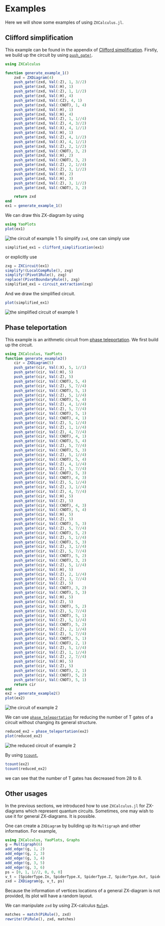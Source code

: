 # Examples

Here we will show some examples of using `ZXCalculus.jl`.

## Clifford simplification

This example can be found in the appendix of [Clifford simplification](https://arxiv.org/abs/1902.03178). Firstly, we build up the circuit by using [`push_gate!`](@ref).

```julia
using ZXCalculus

function generate_example_1()
    zxd = ZXDiagram(4)
    push_gate!(zxd, Val(:Z), 1, 3//2)
    push_gate!(zxd, Val(:H), 1)
    push_gate!(zxd, Val(:Z), 1, 1//2)
    push_gate!(zxd, Val(:H), 4)
    push_gate!(zxd, Val(:CZ), 4, 1)
    push_gate!(zxd, Val(:CNOT), 1, 4)
    push_gate!(zxd, Val(:H), 1)
    push_gate!(zxd, Val(:H), 4)
    push_gate!(zxd, Val(:Z), 1, 1//4)
    push_gate!(zxd, Val(:Z), 4, 3//2)
    push_gate!(zxd, Val(:X), 4, 1//1)
    push_gate!(zxd, Val(:H), 1)
    push_gate!(zxd, Val(:Z), 4, 1//2)
    push_gate!(zxd, Val(:X), 4, 1//1)
    push_gate!(zxd, Val(:Z), 2, 1//2)
    push_gate!(zxd, Val(:CNOT), 3, 2)
    push_gate!(zxd, Val(:H), 2)
    push_gate!(zxd, Val(:CNOT), 3, 2)
    push_gate!(zxd, Val(:Z), 2, 1//4)
    push_gate!(zxd, Val(:Z), 3, 1//2)
    push_gate!(zxd, Val(:H), 2)
    push_gate!(zxd, Val(:H), 3)
    push_gate!(zxd, Val(:Z), 3, 1//2)
    push_gate!(zxd, Val(:CNOT), 3, 2)

    return zxd
end
ex1 = generate_example_1()
```
We can draw this ZX-diagram by using
```julia
using YaoPlots
plot(ex1)
```
![the circuit of example 1](imgs/ex1.svg)
To simplify `zxd`, one can simply use
```julia
simplified_ex1 = clifford_simplification(ex1)
```
or explicitly use
```julia
zxg = ZXCircuit(ex1)
simplify!(LocalCompRule(), zxg)
simplify!(Pivot1Rule(), zxg)
replace!(PivotBoundaryRule(), zxg)
simplified_ex1 = circuit_extraction(zxg)
```
And we draw the simplified circuit.
```julia
plot(simplified_ex1)
```
![the simplified circuit of example 1](imgs/simplified_ex1.svg)


## Phase teleportation

This example is an arithmetic circuit from [phase teleportation](https://arxiv.org/abs/1903.10477).
We first build up the circuit.
```julia
using ZXCalculus, YaoPlots
function generate_example2()
    cir = ZXDiagram(5)
    push_gate!(cir, Val(:X), 5, 1//1)
    push_gate!(cir, Val(:H), 5)
    push_gate!(cir, Val(:Z), 5)
    push_gate!(cir, Val(:CNOT), 5, 4)
    push_gate!(cir, Val(:Z), 5, 7//4)
    push_gate!(cir, Val(:CNOT), 5, 1)
    push_gate!(cir, Val(:Z), 5, 1//4)
    push_gate!(cir, Val(:CNOT), 5, 4)
    push_gate!(cir, Val(:Z), 4, 1//4)
    push_gate!(cir, Val(:Z), 5, 7//4)
    push_gate!(cir, Val(:CNOT), 5, 1)
    push_gate!(cir, Val(:CNOT), 4, 1)
    push_gate!(cir, Val(:Z), 5, 1//4)
    push_gate!(cir, Val(:Z), 1, 1//4)
    push_gate!(cir, Val(:Z), 4, 7//4)
    push_gate!(cir, Val(:CNOT), 4, 1)
    push_gate!(cir, Val(:CNOT), 5, 4)
    push_gate!(cir, Val(:Z), 5, 7//4)
    push_gate!(cir, Val(:CNOT), 5, 3)
    push_gate!(cir, Val(:Z), 5, 1//4)
    push_gate!(cir, Val(:CNOT), 5, 4)
    push_gate!(cir, Val(:Z), 4, 1//4)
    push_gate!(cir, Val(:Z), 5, 7//4)
    push_gate!(cir, Val(:CNOT), 5, 3)
    push_gate!(cir, Val(:CNOT), 4, 3)
    push_gate!(cir, Val(:Z), 5, 1//4)
    push_gate!(cir, Val(:Z), 3, 1//4)
    push_gate!(cir, Val(:Z), 4, 7//4)
    push_gate!(cir, Val(:H), 5)
    push_gate!(cir, Val(:Z), 5)
    push_gate!(cir, Val(:CNOT), 4, 3)
    push_gate!(cir, Val(:CNOT), 5, 4)
    push_gate!(cir, Val(:H), 5)
    push_gate!(cir, Val(:Z), 5)
    push_gate!(cir, Val(:CNOT), 5, 3)
    push_gate!(cir, Val(:Z), 5, 7//4)
    push_gate!(cir, Val(:CNOT), 5, 2)
    push_gate!(cir, Val(:Z), 5, 1//4)
    push_gate!(cir, Val(:CNOT), 5, 3)
    push_gate!(cir, Val(:Z), 3, 1//4)
    push_gate!(cir, Val(:Z), 5, 7//4)
    push_gate!(cir, Val(:CNOT), 5, 2)
    push_gate!(cir, Val(:CNOT), 3, 2)
    push_gate!(cir, Val(:Z), 5, 1//4)
    push_gate!(cir, Val(:H), 5)
    push_gate!(cir, Val(:Z), 2, 1//4)
    push_gate!(cir, Val(:Z), 3, 7//4)
    push_gate!(cir, Val(:Z), 5)
    push_gate!(cir, Val(:CNOT), 3, 2)
    push_gate!(cir, Val(:CNOT), 5, 3)
    push_gate!(cir, Val(:H), 5)
    push_gate!(cir, Val(:Z), 5)
    push_gate!(cir, Val(:CNOT), 5, 2)
    push_gate!(cir, Val(:Z), 5, 7//4)
    push_gate!(cir, Val(:CNOT), 5, 1)
    push_gate!(cir, Val(:Z), 5, 1//4)
    push_gate!(cir, Val(:CNOT), 5, 2)
    push_gate!(cir, Val(:Z), 2, 1//4)
    push_gate!(cir, Val(:Z), 5, 7//4)
    push_gate!(cir, Val(:CNOT), 5, 1)
    push_gate!(cir, Val(:CNOT), 2, 1)
    push_gate!(cir, Val(:Z), 5, 1//4)
    push_gate!(cir, Val(:Z), 1, 1//4)
    push_gate!(cir, Val(:Z), 2, 7//4)
    push_gate!(cir, Val(:H), 5)
    push_gate!(cir, Val(:Z), 5)
    push_gate!(cir, Val(:CNOT), 2, 1)
    push_gate!(cir, Val(:CNOT), 5, 2)
    push_gate!(cir, Val(:CNOT), 5, 1)
    return cir
end
ex2 = generate_example2()
plot(ex2)
```
![the circuit of example 2](imgs/ex2.svg)

We can use [`phase_teleportation`](@ref) for reducing the number of T gates of a circuit without changing its general structure.
```julia
reduced_ex2 = phase_teleportation(ex2)
plot(reduced_ex2)
```
![the reduced circuit of example 2](imgs/reduced_ex2.svg)

By using [`tcount`](@ref),
```julia
tcount(ex2)
tcount(reduced_ex2)
```
we can see that the number of T gates has decreased from 28 to 8.


## Other usages

In the previous sections, we introduced how to use `ZXCalculus.jl` for ZX-diagrams which represent quantum circuits. Sometimes, one may wish to use it for general ZX-diagrams. It is possible.

One can create a `ZXDiagram` by building up its `Multigraph` and other information. For example,
```julia
using ZXCalculus, YaoPlots, Graphs
g = Multigraph(6)
add_edge!(g, 1, 2)
add_edge!(g, 2, 3)
add_edge!(g, 3, 4)
add_edge!(g, 3, 5)
add_edge!(g, 3, 6)
ps = [0, 1, 1//2, 0, 0, 0]
v_t = [SpiderType.In, SpiderType.X, SpiderType.Z, SpiderType.Out, SpiderType.Out, SpiderType.Out]
zxd = ZXDiagram(g, v_t, ps)
```
Because the information of vertices locations of a general ZX-diagram is not provided, its plot will have a random layout.

We can manipulate `zxd` by using ZX-calculus [`Rule`](@ref)s.
```julia
matches = match(PiRule(), zxd)
rewrite!(PiRule(), zxd, matches)
```
